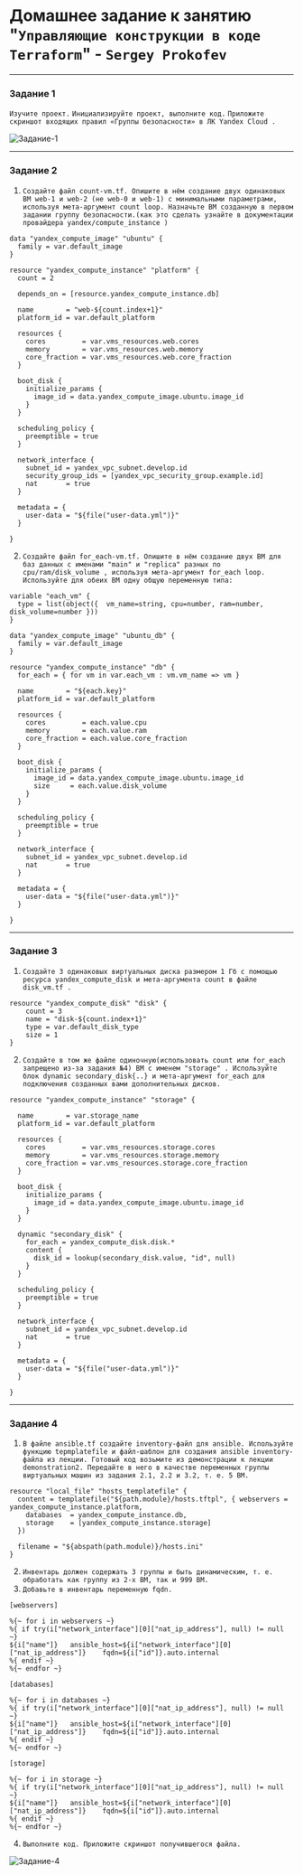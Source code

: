 # Домашнее задание к занятию "`Управляющие конструкции в коде Terraform`" - `Sergey Prokofev`

---

### Задание 1

`Изучите проект.`
`Инициализируйте проект, выполните код.`
`Приложите скриншот входящих правил «Группы безопасности» в ЛК Yandex Cloud .`

![Задание-1](https://github.com/sergey-prokofev/homework/blob/terraform_03/img/1.PNG)

---

### Задание 2
1. `Создайте файл count-vm.tf. Опишите в нём создание двух одинаковых ВМ web-1 и web-2 (не web-0 и web-1) с минимальными параметрами, используя мета-аргумент count loop. Назначьте ВМ созданную в первом задании группу безопасности.(как это сделать узнайте в документации провайдера yandex/compute_instance )`
```
data "yandex_compute_image" "ubuntu" {
  family = var.default_image
}

resource "yandex_compute_instance" "platform" {
  count = 2

  depends_on = [resource.yandex_compute_instance.db]

  name        = "web-${count.index+1}" 
  platform_id = var.default_platform

  resources { 
    cores         = var.vms_resources.web.cores
    memory        = var.vms_resources.web.memory
    core_fraction = var.vms_resources.web.core_fraction
  }

  boot_disk {
    initialize_params {
      image_id = data.yandex_compute_image.ubuntu.image_id
    }
  }

  scheduling_policy {
    preemptible = true
  }

  network_interface {
    subnet_id = yandex_vpc_subnet.develop.id
    security_group_ids = [yandex_vpc_security_group.example.id]
    nat       = true
  }

  metadata = {
    user-data = "${file("user-data.yml")}"
  }

}
```
2. `Создайте файл for_each-vm.tf. Опишите в нём создание двух ВМ для баз данных с именами "main" и "replica" разных по cpu/ram/disk_volume , используя мета-аргумент for_each loop. Используйте для обеих ВМ одну общую переменную типа:`
```
variable "each_vm" {
  type = list(object({  vm_name=string, cpu=number, ram=number, disk_volume=number }))
}
```

```
data "yandex_compute_image" "ubuntu_db" {
  family = var.default_image
}

resource "yandex_compute_instance" "db" {
  for_each = { for vm in var.each_vm : vm.vm_name => vm }

  name        = "${each.key}"
  platform_id = var.default_platform

  resources { 
    cores         = each.value.cpu
    memory        = each.value.ram
    core_fraction = each.value.core_fraction
  }

  boot_disk {
    initialize_params {
      image_id = data.yandex_compute_image.ubuntu.image_id
      size     = each.value.disk_volume
    }
  }

  scheduling_policy {
    preemptible = true
  }

  network_interface {
    subnet_id = yandex_vpc_subnet.develop.id
    nat       = true
  }

  metadata = {
    user-data = "${file("user-data.yml")}"
  }

}
```

---

### Задание 3

1. `Создайте 3 одинаковых виртуальных диска размером 1 Гб с помощью ресурса yandex_compute_disk и мета-аргумента count в файле disk_vm.tf .`
```
resource "yandex_compute_disk" "disk" {
    count = 3
    name = "disk-${count.index+1}"
    type = var.default_disk_type
    size = 1
}
```
2. `Создайте в том же файле одиночную(использовать count или for_each запрещено из-за задания №4) ВМ c именем "storage" . Используйте блок dynamic secondary_disk{..} и мета-аргумент for_each для подключения созданных вами дополнительных дисков.`
```
resource "yandex_compute_instance" "storage" {

  name        = var.storage_name
  platform_id = var.default_platform

  resources { 
    cores         = var.vms_resources.storage.cores
    memory        = var.vms_resources.storage.memory
    core_fraction = var.vms_resources.storage.core_fraction
  }

  boot_disk {
    initialize_params {
      image_id = data.yandex_compute_image.ubuntu.image_id
    }
  }

  dynamic "secondary_disk" {
    for_each = yandex_compute_disk.disk.*
    content {
      disk_id = lookup(secondary_disk.value, "id", null)
    }
  }

  scheduling_policy {
    preemptible = true
  }

  network_interface {
    subnet_id = yandex_vpc_subnet.develop.id
    nat       = true
  }

  metadata = {
    user-data = "${file("user-data.yml")}"
  }

}
```
---

### Задание 4

1. `В файле ansible.tf создайте inventory-файл для ansible. Используйте функцию tepmplatefile и файл-шаблон для создания ansible inventory-файла из лекции. Готовый код возьмите из демонстрации к лекции demonstration2. Передайте в него в качестве переменных группы виртуальных машин из задания 2.1, 2.2 и 3.2, т. е. 5 ВМ.`
```
resource "local_file" "hosts_templatefile" {
  content = templatefile("${path.module}/hosts.tftpl", { webservers = yandex_compute_instance.platform,
    databases  = yandex_compute_instance.db,
    storage    = [yandex_compute_instance.storage]
  })

  filename = "${abspath(path.module)}/hosts.ini"
}
```
2. `Инвентарь должен содержать 3 группы и быть динамическим, т. е. обработать как группу из 2-х ВМ, так и 999 ВМ.`
3. `Добавьте в инвентарь переменную fqdn.`
```
[webservers]

%{~ for i in webservers ~}
%{ if try(i["network_interface"][0]["nat_ip_address"], null) != null ~}
${i["name"]}   ansible_host=${i["network_interface"][0]["nat_ip_address"]}    fqdn=${i["id"]}.auto.internal
%{ endif ~}
%{~ endfor ~}

[databases]

%{~ for i in databases ~}
%{ if try(i["network_interface"][0]["nat_ip_address"], null) != null ~}
${i["name"]}   ansible_host=${i["network_interface"][0]["nat_ip_address"]}    fqdn=${i["id"]}.auto.internal
%{ endif ~}
%{~ endfor ~}

[storage]

%{~ for i in storage ~}
%{ if try(i["network_interface"][0]["nat_ip_address"], null) != null ~}
${i["name"]}   ansible_host=${i["network_interface"][0]["nat_ip_address"]}    fqdn=${i["id"]}.auto.internal
%{ endif ~}
%{~ endfor ~} 
```
4. `Выполните код. Приложите скриншот получившегося файла.`

![Задание-4](https://github.com/sergey-prokofev/homework/blob/terraform_03/img/2.PNG)